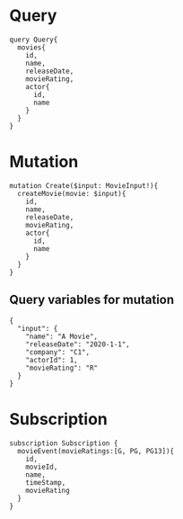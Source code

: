 ﻿# Query
```
query Query{
  movies{
    id,
    name,
    releaseDate,
    movieRating,
    actor{
      id,
      name
    }
  }
}
```

# Mutation
```
mutation Create($input: MovieInput!){
  createMovie(movie: $input){
    id,
    name,
    releaseDate,
    movieRating,
    actor{
      id,
      name
    }
  }
}
```

## Query variables for mutation
```
{
  "input": {
    "name": "A Movie",
    "releaseDate": "2020-1-1",
    "company": "C1",
    "actorId": 1,
    "movieRating": "R"
  }
}
```

# Subscription
```
subscription Subscription {
  movieEvent(movieRatings:[G, PG, PG13]){
    id,
    movieId,
    name,
    timeStamp,
    movieRating
  }
}
```